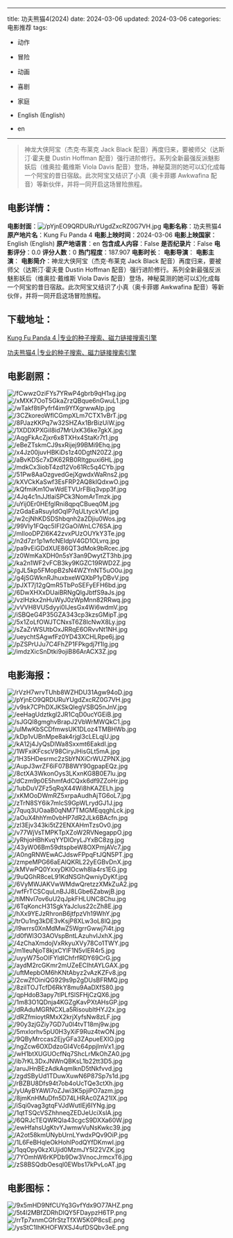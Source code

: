 
---
title: 功夫熊猫4(2024)
date: 2024-03-06
updated: 2024-03-06
categories: 电影推荐
tags:
- 动作
- 冒险
- 动画
- 喜剧
- 家庭

- English (English)
- en
---


> 神龙大侠阿宝（杰克·布莱克 Jack Black 配音）再度归来，要被师父（达斯汀·霍夫曼 Dustin Hoffman 配音）强行进阶修行。系列全新最强反派魅影妖后（维奥拉·戴维斯 Viola Davis 配音）登场，神秘莫测的她可以幻化成每一个阿宝的昔日宿敌。此次阿宝又结识了小真（奥卡菲娜 Awkwafina 配音）等新伙伴，并将一同开启这场冒险旅程。

## **电影详情**：

**电影封面**：<img src="https://image.tmdb.org/t/p/w200/pYjnEO9QRDURuYUgdZxcRZ0G7VH.jpg" alt="/pYjnEO9QRDURuYUgdZxcRZ0G7VH.jpg" title="/pYjnEO9QRDURuYUgdZxcRZ0G7VH.jpg">
**电影名称**：功夫熊猫4
**原产地片名**：Kung Fu Panda 4
**电影上映时间**：2024-03-06
**电影上映国家**：English (English)
**原产地语言**：en
**包含成人内容**：False
**是否纪录片**：False
**电影评分**：0.0
**评分人数**：0
**热门程度**：187.907
**电影时长**：
**电影导演**：
**电影主演**：
**电影简介**：神龙大侠阿宝（杰克·布莱克 Jack Black 配音）再度归来，要被师父（达斯汀·霍夫曼 Dustin Hoffman 配音）强行进阶修行。系列全新最强反派魅影妖后（维奥拉·戴维斯 Viola Davis 配音）登场，神秘莫测的她可以幻化成每一个阿宝的昔日宿敌。此次阿宝又结识了小真（奥卡菲娜 Awkwafina 配音）等新伙伴，并将一同开启这场冒险旅程。

## **下载地址**：
[Kung Fu Panda 4 |专业的种子搜索、磁力链接搜索引擎](https://movie.amd794.com:2083/?search=Kung%20Fu%20Panda%204&ordering=&mode=match_phrase&page_size=10&page=1)

[功夫熊猫4 |专业的种子搜索、磁力链接搜索引擎](https://movie.amd794.com:2083/?search=%E5%8A%9F%E5%A4%AB%E7%86%8A%E7%8C%AB4&ordering=&mode=match_phrase&page_size=10&page=1)
 

## **电影剧照**：
<img src="https://image.tmdb.org/t/p/original/fCwwzOziFYs7YRwP4gbrb9qH1xg.jpg" alt="/fCwwzOziFYs7YRwP4gbrb9qH1xg.jpg" title="/fCwwzOziFYs7YRwP4gbrb9qH1xg.jpg"><img src="https://image.tmdb.org/t/p/original/xMXK7OoT5GkaZrzQBque6nGwuL1.jpg" alt="/xMXK7OoT5GkaZrzQBque6nGwuL1.jpg" title="/xMXK7OoT5GkaZrzQBque6nGwuL1.jpg"><img src="https://image.tmdb.org/t/p/original/wTakf8tiPyfrf4im9YfXgrwwAIp.jpg" alt="/wTakf8tiPyfrf4im9YfXgrwwAIp.jpg" title="/wTakf8tiPyfrf4im9YfXgrwwAIp.jpg"><img src="https://image.tmdb.org/t/p/original/3CZkoreoWflCGmpXLm7CTX1vBrT.jpg" alt="/3CZkoreoWflCGmpXLm7CTX1vBrT.jpg" title="/3CZkoreoWflCGmpXLm7CTX1vBrT.jpg"><img src="https://image.tmdb.org/t/p/original/8PJazKKPq7w32SHZAx1BrBizUiW.jpg" alt="/8PJazKKPq7w32SHZAx1BrBizUiW.jpg" title="/8PJazKKPq7w32SHZAx1BrBizUiW.jpg"><img src="https://image.tmdb.org/t/p/original/1XDDXPXGiI8id7MrUxK36ke7gkX.jpg" alt="/1XDDXPXGiI8id7MrUxK36ke7gkX.jpg" title="/1XDDXPXGiI8id7MrUxK36ke7gkX.jpg"><img src="https://image.tmdb.org/t/p/original/AqgFkAcZjxr6x8TXHx4StaKr7t1.jpg" alt="/AqgFkAcZjxr6x8TXHx4StaKr7t1.jpg" title="/AqgFkAcZjxr6x8TXHx4StaKr7t1.jpg"><img src="https://image.tmdb.org/t/p/original/eBeZTskmCJ9sxRijej99BMi9Ehq.jpg" alt="/eBeZTskmCJ9sxRijej99BMi9Ehq.jpg" title="/eBeZTskmCJ9sxRijej99BMi9Ehq.jpg"><img src="https://image.tmdb.org/t/p/original/x4Jz00juvHBKiDs1z40DgtN20Z2.jpg" alt="/x4Jz00juvHBKiDs1z40DgtN20Z2.jpg" title="/x4Jz00juvHBKiDs1z40DgtN20Z2.jpg"><img src="https://image.tmdb.org/t/p/original/aBvKDSc7xDK62RB0RItgpuxi6HL.jpg" alt="/aBvKDSc7xDK62RB0RItgpuxi6HL.jpg" title="/aBvKDSc7xDK62RB0RItgpuxi6HL.jpg"><img src="https://image.tmdb.org/t/p/original/mdkCx3iobT4zd12Vo61Rc5q4CYb.jpg" alt="/mdkCx3iobT4zd12Vo61Rc5q4CYb.jpg" title="/mdkCx3iobT4zd12Vo61Rc5q4CYb.jpg"><img src="https://image.tmdb.org/t/p/original/51Pw8AaOzgvedGejXgwdxWaRns2.jpg" alt="/51Pw8AaOzgvedGejXgwdxWaRns2.jpg" title="/51Pw8AaOzgvedGejXgwdxWaRns2.jpg"><img src="https://image.tmdb.org/t/p/original/kXVCkKaSwf3EsFRP2AQ8klQdxwO.jpg" alt="/kXVCkKaSwf3EsFRP2AQ8klQdxwO.jpg" title="/kXVCkKaSwf3EsFRP2AQ8klQdxwO.jpg"><img src="https://image.tmdb.org/t/p/original/kQfmiKm1OwWdETVUrFBiq3vpp3f.jpg" alt="/kQfmiKm1OwWdETVUrFBiq3vpp3f.jpg" title="/kQfmiKm1OwWdETVUrFBiq3vpp3f.jpg"><img src="https://image.tmdb.org/t/p/original/4Jq4c1nJJtlaiSPCk3NomArTmzk.jpg" alt="/4Jq4c1nJJtlaiSPCk3NomArTmzk.jpg" title="/4Jq4c1nJJtlaiSPCk3NomArTmzk.jpg"><img src="https://image.tmdb.org/t/p/original/uYij0Er0HEfgIRni8qpqCBueq0M.jpg" alt="/uYij0Er0HEfgIRni8qpqCBueq0M.jpg" title="/uYij0Er0HEfgIRni8qpqCBueq0M.jpg"><img src="https://image.tmdb.org/t/p/original/zGdaEaRsuyIdOqIP7qULtyckVkf.jpg" alt="/zGdaEaRsuyIdOqIP7qULtyckVkf.jpg" title="/zGdaEaRsuyIdOqIP7qULtyckVkf.jpg"><img src="https://image.tmdb.org/t/p/original/w2cjNhKDSDShbqnh2a2Djiu0Wos.jpg" alt="/w2cjNhKDSDShbqnh2a2Djiu0Wos.jpg" title="/w2cjNhKDSDShbqnh2a2Djiu0Wos.jpg"><img src="https://image.tmdb.org/t/p/original/99VIy1FQqc5IFl2GaOiWnLC76SA.jpg" alt="/99VIy1FQqc5IFl2GaOiWnLC76SA.jpg" title="/99VIy1FQqc5IFl2GaOiWnLC76SA.jpg"><img src="https://image.tmdb.org/t/p/original/mIlooDPZl6K42zvxPUzOUYkY3Te.jpg" alt="/mIlooDPZl6K42zvxPUzOUYkY3Te.jpg" title="/mIlooDPZl6K42zvxPUzOUYkY3Te.jpg"><img src="https://image.tmdb.org/t/p/original/n2d7zr1p1wfcNEIdpV4GD1OLvrq.jpg" alt="/n2d7zr1p1wfcNEIdpV4GD1OLvrq.jpg" title="/n2d7zr1p1wfcNEIdpV4GD1OLvrq.jpg"><img src="https://image.tmdb.org/t/p/original/pa9vEiGDdXUE86QT3dMok9bRcec.jpg" alt="/pa9vEiGDdXUE86QT3dMok9bRcec.jpg" title="/pa9vEiGDdXUE86QT3dMok9bRcec.jpg"><img src="https://image.tmdb.org/t/p/original/z0WmKaXDH0n5sY3an9DwytZT3hb.jpg" alt="/z0WmKaXDH0n5sY3an9DwytZT3hb.jpg" title="/z0WmKaXDH0n5sY3an9DwytZT3hb.jpg"><img src="https://image.tmdb.org/t/p/original/ka2n1WF2vFCB3ky9KGZC19RWD2Z.jpg" alt="/ka2n1WF2vFCB3ky9KGZC19RWD2Z.jpg" title="/ka2n1WF2vFCB3ky9KGZC19RWD2Z.jpg"><img src="https://image.tmdb.org/t/p/original/gJL5kp5FMopB2sN4WZYnNT5uO0u.jpg" alt="/gJL5kp5FMopB2sN4WZYnNT5uO0u.jpg" title="/gJL5kp5FMopB2sN4WZYnNT5uO0u.jpg"><img src="https://image.tmdb.org/t/p/original/g4jSGWknRJhuxbxeWQXbP1yDBvV.jpg" alt="/g4jSGWknRJhuxbxeWQXbP1yDBvV.jpg" title="/g4jSGWknRJhuxbxeWQXbP1yDBvV.jpg"><img src="https://image.tmdb.org/t/p/original/pJXT7j12gQmR5TbPoSEFyEFH6bd.jpg" alt="/pJXT7j12gQmR5TbPoSEFyEFH6bd.jpg" title="/pJXT7j12gQmR5TbPoSEFyEFH6bd.jpg"><img src="https://image.tmdb.org/t/p/original/6DwXHXxDUaiBRNgQlgJbtfS9aJs.jpg" alt="/6DwXHXxDUaiBRNgQlgJbtfS9aJs.jpg" title="/6DwXHXxDUaiBRNgQlgJbtfS9aJs.jpg"><img src="https://image.tmdb.org/t/p/original/vzlHzkx2nHuWyJ0zWpMnn82RRwq.jpg" alt="/vzlHzkx2nHuWyJ0zWpMnn82RRwq.jpg" title="/vzlHzkx2nHuWyJ0zWpMnn82RRwq.jpg"><img src="https://image.tmdb.org/t/p/original/vVVH8VUSdyyi0IJesGx4Wi6wdmV.jpg" alt="/vVVH8VUSdyyi0IJesGx4Wi6wdmV.jpg" title="/vVVH8VUSdyyi0IJesGx4Wi6wdmV.jpg"><img src="https://image.tmdb.org/t/p/original/iSBQeG4P35GZA343cp3kzsGMipT.jpg" alt="/iSBQeG4P35GZA343cp3kzsGMipT.jpg" title="/iSBQeG4P35GZA343cp3kzsGMipT.jpg"><img src="https://image.tmdb.org/t/p/original/5x1ZoLfOWJTCNxsT6Z8lcNwX8Ly.jpg" alt="/5x1ZoLfOWJTCNxsT6Z8lcNwX8Ly.jpg" title="/5x1ZoLfOWJTCNxsT6Z8lcNwX8Ly.jpg"><img src="https://image.tmdb.org/t/p/original/sZaZrWSUtbOxJRRqE6ORvvNt1NH.jpg" alt="/sZaZrWSUtbOxJRRqE6ORvvNt1NH.jpg" title="/sZaZrWSUtbOxJRRqE6ORvvNt1NH.jpg"><img src="https://image.tmdb.org/t/p/original/ueychtSAgwfFz0YD43XCHLRpe6j.jpg" alt="/ueychtSAgwfFz0YD43XCHLRpe6j.jpg" title="/ueychtSAgwfFz0YD43XCHLRpe6j.jpg"><img src="https://image.tmdb.org/t/p/original/pZSPrUJu7C4FhZP1FPkgdj7f1Ig.jpg" alt="/pZSPrUJu7C4FhZP1FPkgdj7f1Ig.jpg" title="/pZSPrUJu7C4FhZP1FPkgdj7f1Ig.jpg"><img src="https://image.tmdb.org/t/p/original/imdzXicSnDtki9ojiB86ArACX3Z.jpg" alt="/imdzXicSnDtki9ojiB86ArACX3Z.jpg" title="/imdzXicSnDtki9ojiB86ArACX3Z.jpg">

## **电影海报**：
<img src="https://image.tmdb.org/t/p/original/rVzH7wrvTUhb8WZHDU31Agw94oD.jpg" alt="/rVzH7wrvTUhb8WZHDU31Agw94oD.jpg" title="/rVzH7wrvTUhb8WZHDU31Agw94oD.jpg"><img src="https://image.tmdb.org/t/p/original/pYjnEO9QRDURuYUgdZxcRZ0G7VH.jpg" alt="/pYjnEO9QRDURuYUgdZxcRZ0G7VH.jpg" title="/pYjnEO9QRDURuYUgdZxcRZ0G7VH.jpg"><img src="https://image.tmdb.org/t/p/original/v9sk7CPhDXJKSkQIegVSBQ5nJnV.jpg" alt="/v9sk7CPhDXJKSkQIegVSBQ5nJnV.jpg" title="/v9sk7CPhDXJKSkQIegVSBQ5nJnV.jpg"><img src="https://image.tmdb.org/t/p/original/eeHagUdztkgl2JR1CqD0ucYGEiB.jpg" alt="/eeHagUdztkgl2JR1CqD0ucYGEiB.jpg" title="/eeHagUdztkgl2JR1CqD0ucYGEiB.jpg"><img src="https://image.tmdb.org/t/p/original/sJGQl8gmghvBrapJ2VbWrMWQkC1.jpg" alt="/sJGQl8gmghvBrapJ2VbWrMWQkC1.jpg" title="/sJGQl8gmghvBrapJ2VbWrMWQkC1.jpg"><img src="https://image.tmdb.org/t/p/original/uIMwKbSCDfmwsUK1DLoz4TMBHWb.jpg" alt="/uIMwKbSCDfmwsUK1DLoz4TMBHWb.jpg" title="/uIMwKbSCDfmwsUK1DLoz4TMBHWb.jpg"><img src="https://image.tmdb.org/t/p/original/kDp1vUBnMpe8ak4rjgl3cLELqjU.jpg" alt="/kDp1vUBnMpe8ak4rjgl3cLELqjU.jpg" title="/kDp1vUBnMpe8ak4rjgl3cLELqjU.jpg"><img src="https://image.tmdb.org/t/p/original/kA12j4JyQsDlWa8Sxxmt6EakdI.jpg" alt="/kA12j4JyQsDlWa8Sxxmt6EakdI.jpg" title="/kA12j4JyQsDlWa8Sxxmt6EakdI.jpg"><img src="https://image.tmdb.org/t/p/original/1WFxiKFcscV98CiryJHisGLt5mA.jpg" alt="/1WFxiKFcscV98CiryJHisGLt5mA.jpg" title="/1WFxiKFcscV98CiryJHisGLt5mA.jpg"><img src="https://image.tmdb.org/t/p/original/1H35HDesrmc2zSbYNXiCrWUZPNX.jpg" alt="/1H35HDesrmc2zSbYNXiCrWUZPNX.jpg" title="/1H35HDesrmc2zSbYNXiCrWUZPNX.jpg"><img src="https://image.tmdb.org/t/p/original/AupJ3wrZF6iF07B8WY90gpapEQz.jpg" alt="/AupJ3wrZF6iF07B8WY90gpapEQz.jpg" title="/AupJ3wrZF6iF07B8WY90gpapEQz.jpg"><img src="https://image.tmdb.org/t/p/original/8ctXA3WkonOys3LKxnKG8B0E7lu.jpg" alt="/8ctXA3WkonOys3LKxnKG8B0E7lu.jpg" title="/8ctXA3WkonOys3LKxnKG8B0E7lu.jpg"><img src="https://image.tmdb.org/t/p/original/dCzm9p0E5hmfAdCQxk6df9ZZoHr.jpg" alt="/dCzm9p0E5hmfAdCQxk6df9ZZoHr.jpg" title="/dCzm9p0E5hmfAdCQxk6df9ZZoHr.jpg"><img src="https://image.tmdb.org/t/p/original/1ubDuVZFz5qRqX44Wi8hKAZELh.jpg" alt="/1ubDuVZFz5qRqX44Wi8hKAZELh.jpg" title="/1ubDuVZFz5qRqX44Wi8hKAZELh.jpg"><img src="https://image.tmdb.org/t/p/original/xKMOoDWmRZ5xrpaAudhAjTG6oL7.jpg" alt="/xKMOoDWmRZ5xrpaAudhAjTG6oL7.jpg" title="/xKMOoDWmRZ5xrpaAudhAjTG6oL7.jpg"><img src="https://image.tmdb.org/t/p/original/zTrN8SY6ik7mIcS9GpWLrydGJ1J.jpg" alt="/zTrN8SY6ik7mIcS9GpWLrydGJ1J.jpg" title="/zTrN8SY6ik7mIcS9GpWLrydGJ1J.jpg"><img src="https://image.tmdb.org/t/p/original/7quq3UOaaB0qNM7TMGMEqqghLck.jpg" alt="/7quq3UOaaB0qNM7TMGMEqqghLck.jpg" title="/7quq3UOaaB0qNM7TMGMEqqghLck.jpg"><img src="https://image.tmdb.org/t/p/original/aOuX4hhYm0vbHP7dR2JLk6BAcfn.jpg" alt="/aOuX4hhYm0vbHP7dR2JLk6BAcfn.jpg" title="/aOuX4hhYm0vbHP7dR2JLk6BAcfn.jpg"><img src="https://image.tmdb.org/t/p/original/zl3Ejv343ki5tZ2ENXAHmTzsOv0.jpg" alt="/zl3Ejv343ki5tZ2ENXAHmTzsOv0.jpg" title="/zl3Ejv343ki5tZ2ENXAHmTzsOv0.jpg"><img src="https://image.tmdb.org/t/p/original/v77WjVsTMPKTpXZoW2RVNegappO.jpg" alt="/v77WjVsTMPKTpXZoW2RVNegappO.jpg" title="/v77WjVsTMPKTpXZoW2RVNegappO.jpg"><img src="https://image.tmdb.org/t/p/original/yRhjoHBhKvqYYDlOryLJYxBC8zg.jpg" alt="/yRhjoHBhKvqYYDlOryLJYxBC8zg.jpg" title="/yRhjoHBhKvqYYDlOryLJYxBC8zg.jpg"><img src="https://image.tmdb.org/t/p/original/43yW06Bm59dtspbeW8OXPmjAVc7.jpg" alt="/43yW06Bm59dtspbeW8OXPmjAVc7.jpg" title="/43yW06Bm59dtspbeW8OXPmjAVc7.jpg"><img src="https://image.tmdb.org/t/p/original/A0ngRNWEwACJdswFPpqFtJQN5PT.jpg" alt="/A0ngRNWEwACJdswFPpqFtJQN5PT.jpg" title="/A0ngRNWEwACJdswFPpqFtJQN5PT.jpg"><img src="https://image.tmdb.org/t/p/original/zmpeMPG66aEAlQKRL22yEGBvDnX.jpg" alt="/zmpeMPG66aEAlQKRL22yEGBvDnX.jpg" title="/zmpeMPG66aEAlQKRL22yEGBvDnX.jpg"><img src="https://image.tmdb.org/t/p/original/kMVwPQ0YxxyDKIOcwh8Ia4rs1EG.jpg" alt="/kMVwPQ0YxxyDKIOcwh8Ia4rs1EG.jpg" title="/kMVwPQ0YxxyDKIOcwh8Ia4rs1EG.jpg"><img src="https://image.tmdb.org/t/p/original/9uQGhR8ceL91KdNSGhQwniyDyKf.jpg" alt="/9uQGhR8ceL91KdNSGhQwniyDyKf.jpg" title="/9uQGhR8ceL91KdNSGhQwniyDyKf.jpg"><img src="https://image.tmdb.org/t/p/original/6VyMWJAKVwWMdwQretzzXMkZuA2.jpg" alt="/6VyMWJAKVwWMdwQretzzXMkZuA2.jpg" title="/6VyMWJAKVwWMdwQretzzXMkZuA2.jpg"><img src="https://image.tmdb.org/t/p/original/wfFrTCSCquLnBJJ8LGbe6ZabwjB.jpg" alt="/wfFrTCSCquLnBJJ8LGbe6ZabwjB.jpg" title="/wfFrTCSCquLnBJJ8LGbe6ZabwjB.jpg"><img src="https://image.tmdb.org/t/p/original/tiMNvI7ov6uU2qJpkFHLUNC8Chu.jpg" alt="/tiMNvI7ov6uU2qJpkFHLUNC8Chu.jpg" title="/tiMNvI7ov6uU2qJpkFHLUNC8Chu.jpg"><img src="https://image.tmdb.org/t/p/original/6TqKoncH31SgkYaJclus22cZh8E.jpg" alt="/6TqKoncH31SgkYaJclus22cZh8E.jpg" title="/6TqKoncH31SgkYaJclus22cZh8E.jpg"><img src="https://image.tmdb.org/t/p/original/hXx9YEJzRhronB6jtfpzVh19WhY.jpg" alt="/hXx9YEJzRhronB6jtfpzVh19WhY.jpg" title="/hXx9YEJzRhronB6jtfpzVh19WhY.jpg"><img src="https://image.tmdb.org/t/p/original/trOu1ng3kDE3vKsjP8XLw3oL8lQ.jpg" alt="/trOu1ng3kDE3vKsjP8XLw3oL8lQ.jpg" title="/trOu1ng3kDE3vKsjP8XLw3oL8lQ.jpg"><img src="https://image.tmdb.org/t/p/original/l9wrrs0XnMdMwZ5WgrrGwwj7i4t.jpg" alt="/l9wrrs0XnMdMwZ5WgrrGwwj7i4t.jpg" title="/l9wrrs0XnMdMwZ5WgrrGwwj7i4t.jpg"><img src="https://image.tmdb.org/t/p/original/d0fWl3O3AOVspBntLAzuhvIJxhX.jpg" alt="/d0fWl3O3AOVspBntLAzuhvIJxhX.jpg" title="/d0fWl3O3AOVspBntLAzuhvIJxhX.jpg"><img src="https://image.tmdb.org/t/p/original/4zChaXmdojVxRkyuXVy78Co1TWY.jpg" alt="/4zChaXmdojVxRkyuXVy78Co1TWY.jpg" title="/4zChaXmdojVxRkyuXVy78Co1TWY.jpg"><img src="https://image.tmdb.org/t/p/original/m1IeuNjoT8kjxCYlF1N5vIER4r5.jpg" alt="/m1IeuNjoT8kjxCYlF1N5vIER4r5.jpg" title="/m1IeuNjoT8kjxCYlF1N5vIER4r5.jpg"><img src="https://image.tmdb.org/t/p/original/uyyW75oOIFYldIChfrfRDY69CrG.jpg" alt="/uyyW75oOIFYldIChfrfRDY69CrG.jpg" title="/uyyW75oOIFYldIChfrfRDY69CrG.jpg"><img src="https://image.tmdb.org/t/p/original/aydM2rcGKmr2mUZeECIhtAYLGAX.jpg" alt="/aydM2rcGKmr2mUZeECIhtAYLGAX.jpg" title="/aydM2rcGKmr2mUZeECIhtAYLGAX.jpg"><img src="https://image.tmdb.org/t/p/original/uftMepbOM6hKNtAbyz2vAzKZFv8.jpg" alt="/uftMepbOM6hKNtAbyz2vAzKZFv8.jpg" title="/uftMepbOM6hKNtAbyz2vAzKZFv8.jpg"><img src="https://image.tmdb.org/t/p/original/2cwZfOiniQG929s9p2gDUsBFRMQ.jpg" alt="/2cwZfOiniQG929s9p2gDUsBFRMQ.jpg" title="/2cwZfOiniQG929s9p2gDUsBFRMQ.jpg"><img src="https://image.tmdb.org/t/p/original/8ziITOJTcfD6RkY8mu9AaDXfS80.jpg" alt="/8ziITOJTcfD6RkY8mu9AaDXfS80.jpg" title="/8ziITOJTcfD6RkY8mu9AaDXfS80.jpg"><img src="https://image.tmdb.org/t/p/original/qpHdoB3apy7tlPLfSlSFHjCzQX6.jpg" alt="/qpHdoB3apy7tlPLfSlSFHjCzQX6.jpg" title="/qpHdoB3apy7tlPLfSlSFHjCzQX6.jpg"><img src="https://image.tmdb.org/t/p/original/1m83O1QDnja4KGZgKavPXtAHsGP.jpg" alt="/1m83O1QDnja4KGZgKavPXtAHsGP.jpg" title="/1m83O1QDnja4KGZgKavPXtAHsGP.jpg"><img src="https://image.tmdb.org/t/p/original/dRAduMGRNCXLa5RisoubltHYJ2x.jpg" alt="/dRAduMGRNCXLa5RisoubltHYJ2x.jpg" title="/dRAduMGRNCXLa5RisoubltHYJ2x.jpg"><img src="https://image.tmdb.org/t/p/original/dRZfmioytRMxX2krjXyfsNw8zLF.jpg" alt="/dRZfmioytRMxX2krjXyfsNw8zLF.jpg" title="/dRZfmioytRMxX2krjXyfsNw8zLF.jpg"><img src="https://image.tmdb.org/t/p/original/90y3zjGZiy7GD7u0I4tvT18mj9w.jpg" alt="/90y3zjGZiy7GD7u0I4tvT18mj9w.jpg" title="/90y3zjGZiy7GD7u0I4tvT18mj9w.jpg"><img src="https://image.tmdb.org/t/p/original/5mxlorhv5pU0H3yXiF9Ruz4twON.jpg" alt="/5mxlorhv5pU0H3yXiF9Ruz4twON.jpg" title="/5mxlorhv5pU0H3yXiF9Ruz4twON.jpg"><img src="https://image.tmdb.org/t/p/original/9QByMrccas2EjyGFa3ZApueEXIO.jpg" alt="/9QByMrccas2EjyGFa3ZApueEXIO.jpg" title="/9QByMrccas2EjyGFa3ZApueEXIO.jpg"><img src="https://image.tmdb.org/t/p/original/ngZcw6OXDdzoGI4Vc64ppjImVx1.jpg" alt="/ngZcw6OXDdzoGI4Vc64ppjImVx1.jpg" title="/ngZcw6OXDdzoGI4Vc64ppjImVx1.jpg"><img src="https://image.tmdb.org/t/p/original/wH1btXUGUOcfNq7ShcLrMkOhZA0.jpg" alt="/wH1btXUGUOcfNq7ShcLrMkOhZA0.jpg" title="/wH1btXUGUOcfNq7ShcLrMkOhZA0.jpg"><img src="https://image.tmdb.org/t/p/original/ib7rKL3DxJNWnQBKsL1b22tt3D5.jpg" alt="/ib7rKL3DxJNWnQBKsL1b22tt3D5.jpg" title="/ib7rKL3DxJNWnQBKsL1b22tt3D5.jpg"><img src="https://image.tmdb.org/t/p/original/aruJHnBEzAdkAqmIknD5tNkfvvd.jpg" alt="/aruJHnBEzAdkAqmIknD5tNkfvvd.jpg" title="/aruJHnBEzAdkAqmIknD5tNkfvvd.jpg"><img src="https://image.tmdb.org/t/p/original/zgdSByUd1TDuwXuwN6P87Sp7s1d.jpg" alt="/zgdSByUd1TDuwXuwN6P87Sp7s1d.jpg" title="/zgdSByUd1TDuwXuwN6P87Sp7s1d.jpg"><img src="https://image.tmdb.org/t/p/original/rBZBU8Dfs94t7ob4oUcTQe3ctXh.jpg" alt="/rBZBU8Dfs94t7ob4oUcTQe3ctXh.jpg" title="/rBZBU8Dfs94t7ob4oUcTQe3ctXh.jpg"><img src="https://image.tmdb.org/t/p/original/yUAyBYAWI7oZJwi3K5pjiPO7azm.jpg" alt="/yUAyBYAWI7oZJwi3K5pjiPO7azm.jpg" title="/yUAyBYAWI7oZJwi3K5pjiPO7azm.jpg"><img src="https://image.tmdb.org/t/p/original/8jmKnHMuDfn5D74LHRAc0ZA21IX.jpg" alt="/8jmKnHMuDfn5D74LHRAc0ZA21IX.jpg" title="/8jmKnHMuDfn5D74LHRAc0ZA21IX.jpg"><img src="https://image.tmdb.org/t/p/original/iSqi0vag3gtqFVJdWutIEj6IYNg.jpg" alt="/iSqi0vag3gtqFVJdWutIEj6IYNg.jpg" title="/iSqi0vag3gtqFVJdWutIEj6IYNg.jpg"><img src="https://image.tmdb.org/t/p/original/1qtTSQcVSZhhneqZEDJeUciXslA.jpg" alt="/1qtTSQcVSZhhneqZEDJeUciXslA.jpg" title="/1qtTSQcVSZhhneqZEDJeUciXslA.jpg"><img src="https://image.tmdb.org/t/p/original/6QRJcTEQWRQIa43cgcS9DXXa60W.jpg" alt="/6QRJcTEQWRQIa43cgcS9DXXa60W.jpg" title="/6QRJcTEQWRQIa43cgcS9DXXa60W.jpg"><img src="https://image.tmdb.org/t/p/original/ewHfahsUgKtvYJwmwVuNsKwkc39.jpg" alt="/ewHfahsUgKtvYJwmwVuNsKwkc39.jpg" title="/ewHfahsUgKtvYJwmwVuNsKwkc39.jpg"><img src="https://image.tmdb.org/t/p/original/A2ot58kmUNybUrnLYwdxPQv9OiP.jpg" alt="/A2ot58kmUNybUrnLYwdxPQv9OiP.jpg" title="/A2ot58kmUNybUrnLYwdxPQv9OiP.jpg"><img src="https://image.tmdb.org/t/p/original/1L6FeBHqleOkHohlPodQYfDKmwI.jpg" alt="/1L6FeBHqleOkHohlPodQYfDKmwI.jpg" title="/1L6FeBHqleOkHohlPodQYfDKmwI.jpg"><img src="https://image.tmdb.org/t/p/original/1qqOpy0kzXUjid0MzmJY5I22VZK.jpg" alt="/1qqOpy0kzXUjid0MzmJY5I22VZK.jpg" title="/1qqOpy0kzXUjid0MzmJY5I22VZK.jpg"><img src="https://image.tmdb.org/t/p/original/7YOmhW6rKPDb9Dw3VnocJrmcxT6.jpg" alt="/7YOmhW6rKPDb9Dw3VnocJrmcxT6.jpg" title="/7YOmhW6rKPDb9Dw3VnocJrmcxT6.jpg"><img src="https://image.tmdb.org/t/p/original/zS8BSQdbOesql0EWbs17kPvLoAT.jpg" alt="/zS8BSQdbOesql0EWbs17kPvLoAT.jpg" title="/zS8BSQdbOesql0EWbs17kPvLoAT.jpg">

## **电影图标**：
<img src="https://image.tmdb.org/t/p/original/9x5mHD9NfCUYq3GvfYdx9O77AHZ.png" alt="/9x5mHD9NfCUYq3GvfYdx9O77AHZ.png" title="/9x5mHD9NfCUYq3GvfYdx9O77AHZ.png"><img src="https://image.tmdb.org/t/p/original/5t4l2MBfZDRhDlQY5FDaypzH6TP.png" alt="/5t4l2MBfZDRhDlQY5FDaypzH6TP.png" title="/5t4l2MBfZDRhDlQY5FDaypzH6TP.png"><img src="https://image.tmdb.org/t/p/original/rrTp7xnmCGfrStzTfXW5K0P8csE.png" alt="/rrTp7xnmCGfrStzTfXW5K0P8csE.png" title="/rrTp7xnmCGfrStzTfXW5K0P8csE.png"><img src="https://image.tmdb.org/t/p/original/ysStC1IhKHOFWXSJ4ufDSQbv3eE.png" alt="/ysStC1IhKHOFWXSJ4ufDSQbv3eE.png" title="/ysStC1IhKHOFWXSJ4ufDSQbv3eE.png">
